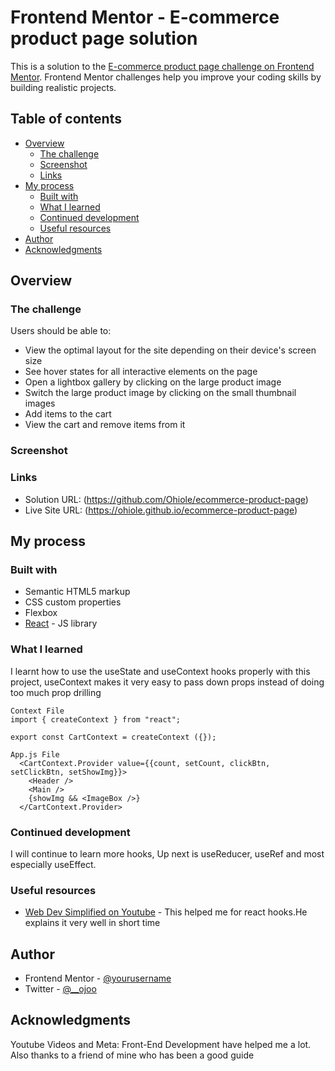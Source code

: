 # Frontend Mentor - E-commerce product page solution

This is a solution to the [E-commerce product page challenge on Frontend Mentor](https://www.frontendmentor.io/challenges/ecommerce-product-page-UPsZ9MJp6). Frontend Mentor challenges help you improve your coding skills by building realistic projects.

## Table of contents

- [Overview](#overview)
  - [The challenge](#the-challenge)
  - [Screenshot](#screenshot)
  - [Links](#links)
- [My process](#my-process)
  - [Built with](#built-with)
  - [What I learned](#what-i-learned)
  - [Continued development](#continued-development)
  - [Useful resources](#useful-resources)
- [Author](#author)
- [Acknowledgments](#acknowledgments)

## Overview

### The challenge

Users should be able to:

- View the optimal layout for the site depending on their device's screen size
- See hover states for all interactive elements on the page
- Open a lightbox gallery by clicking on the large product image
- Switch the large product image by clicking on the small thumbnail images
- Add items to the cart
- View the cart and remove items from it

### Screenshot


### Links

- Solution URL: (https://github.com/Ohiole/ecommerce-product-page)
- Live Site URL: (https://ohiole.github.io/ecommerce-product-page)

## My process

### Built with

- Semantic HTML5 markup
- CSS custom properties
- Flexbox
- [React](https://reactjs.org/) - JS library


### What I learned

I learnt how to use the useState and useContext hooks properly with this project, useContext makes it very easy to pass down props instead of doing too much prop drilling


```react
Context File
import { createContext } from "react";

export const CartContext = createContext ({});

App.js File
  <CartContext.Provider value={{count, setCount, clickBtn, setClickBtn, setShowImg}}>
    <Header />
    <Main />
    {showImg && <ImageBox />}
  </CartContext.Provider>
```

### Continued development

I will continue to learn more hooks, Up next is useReducer, useRef and most especially useEffect.


### Useful resources

- [Web Dev Simplified on Youtube](https://www.youtube.com/watch?v=O6P86uwfdR0&list=PLZlA0Gpn_vH8EtggFGERCwMY5u5hOjf-h) - This helped me for react hooks.He explains it very well in short  time

## Author

- Frontend Mentor - [@yourusername](https://www.frontendmentor.io/profile/yourusername)
- Twitter - [@__ojoo](https://www.twitter.com/__ojoo)


## Acknowledgments

Youtube Videos and Meta: Front-End Development have helped me a lot. Also thanks to a friend of mine who has been a good guide
